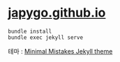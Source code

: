 # [japygo.github.io](https://japygo.github.io)

```
bundle install
bundle exec jekyll serve
```

테마 : [Minimal Mistakes Jekyll theme](https://github.com/mmistakes/minimal-mistakes)
